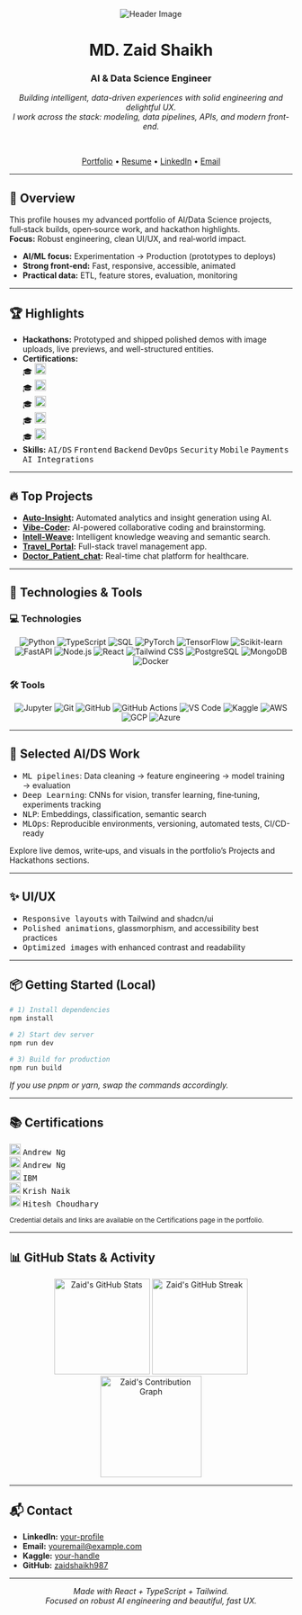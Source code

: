 <p align="center">
  <img src="https://raw.githubusercontent.com/zaidshaikh987/zaidshaikh987/main/Images/header-image.gif" alt="Header Image">
</p>

<div align="center">

# MD. Zaid Shaikh
### AI & Data Science Engineer

*Building intelligent, data-driven experiences with solid engineering and delightful UX.*  
*I work across the stack: modeling, data pipelines, APIs, and modern front-end.*

<br>

[Portfolio](#) • [Resume](#) • [LinkedIn](#) • [Email](mailto:youremail@example.com)

</div>

---

## 🚀 Overview

This profile houses my advanced portfolio of AI/Data Science projects, full‑stack builds, open‑source work, and hackathon highlights.  
**Focus:** Robust engineering, clean UI/UX, and real‑world impact.

- **AI/ML focus:** Experimentation → Production (prototypes to deploys)
- **Strong front‑end:** Fast, responsive, accessible, animated
- **Practical data:** ETL, feature stores, evaluation, monitoring

---

## 🏆 Highlights

- **Hackathons:** Prototyped and shipped polished demos with image uploads, live previews, and well-structured entities.
- **Certifications:**  
  <kbd>🎓</kbd> <img src="https://img.shields.io/badge/Coursera-Machine%20Learning%20Specialization-blue?logo=Coursera&logoColor=white" height="20">  
  <kbd>🎓</kbd> <img src="https://img.shields.io/badge/Coursera-Deep%20Learning%20Specialization-blue?logo=Coursera&logoColor=white" height="20">  
  <kbd>🎓</kbd> <img src="https://img.shields.io/badge/Coursera-IBM%20Data%20Science%20Professional%20Certificate-blue?logo=IBM&logoColor=white" height="20">  
  <kbd>🎓</kbd> <img src="https://img.shields.io/badge/Udemy-DS/ML/AI%20Bootcamp-orange?logo=Udemy&logoColor=white" height="20">  
  <kbd>🎓</kbd> <img src="https://img.shields.io/badge/Udemy-Complete%20Web%20Dev-orange?logo=Udemy&logoColor=white" height="20">  
- **Skills:** <kbd>AI/DS</kbd> <kbd>Frontend</kbd> <kbd>Backend</kbd> <kbd>DevOps</kbd> <kbd>Security</kbd> <kbd>Mobile</kbd> <kbd>Payments</kbd> <kbd>AI Integrations</kbd>

---

## 🔥 Top Projects

- **[Auto-Insight](https://github.com/zaidshaikh987/Auto-Insight):** Automated analytics and insight generation using AI.
- **[Vibe-Coder](https://github.com/zaidshaikh987/Vibe-Coder):** AI-powered collaborative coding and brainstorming.
- **[Intell-Weave](https://github.com/zaidshaikh987/Intell-Weave):** Intelligent knowledge weaving and semantic search.
- **[Travel_Portal](https://github.com/zaidshaikh987/Travel_Portal):** Full-stack travel management app.
- **[Doctor_Patient_chat](https://github.com/zaidshaikh987/Doctor_Patient_chat):** Real-time chat platform for healthcare.

---

## 🔧 Technologies & Tools

### 💻 Technologies

<p align="center">
  <img src="https://img.shields.io/badge/Python-3776AB?style=for-the-badge&logo=python&logoColor=white" alt="Python">
  <img src="https://img.shields.io/badge/TypeScript-3178C6?style=for-the-badge&logo=typescript&logoColor=white" alt="TypeScript">
  <img src="https://img.shields.io/badge/SQL-336791?style=for-the-badge&logo=postgresql&logoColor=white" alt="SQL">
  <img src="https://img.shields.io/badge/PyTorch-EE4C2C?style=for-the-badge&logo=pytorch&logoColor=white" alt="PyTorch">
  <img src="https://img.shields.io/badge/TensorFlow-FF6F00?style=for-the-badge&logo=tensorflow&logoColor=white" alt="TensorFlow">
  <img src="https://img.shields.io/badge/Scikit--learn-F7931E?style=for-the-badge&logo=scikit-learn&logoColor=white" alt="Scikit-learn">
  <img src="https://img.shields.io/badge/FastAPI-009688?style=for-the-badge&logo=fastapi&logoColor=white" alt="FastAPI">
  <img src="https://img.shields.io/badge/Node.js-339933?style=for-the-badge&logo=node.js&logoColor=white" alt="Node.js">
  <img src="https://img.shields.io/badge/React-20232A?style=for-the-badge&logo=react&logoColor=61DAFB" alt="React">
  <img src="https://img.shields.io/badge/Tailwind_CSS-38B2AC?style=for-the-badge&logo=tailwind-css&logoColor=white" alt="Tailwind CSS">
  <img src="https://img.shields.io/badge/PostgreSQL-4169E1?style=for-the-badge&logo=postgresql&logoColor=white" alt="PostgreSQL">
  <img src="https://img.shields.io/badge/MongoDB-47A248?style=for-the-badge&logo=mongodb&logoColor=white" alt="MongoDB">
  <img src="https://img.shields.io/badge/Docker-2496ED?style=for-the-badge&logo=docker&logoColor=white" alt="Docker">
</p>

### 🛠️ Tools

<p align="center">
  <img src="https://img.shields.io/badge/Jupyter-F37626?style=for-the-badge&logo=jupyter&logoColor=white" alt="Jupyter">
  <img src="https://img.shields.io/badge/Git-F05032?style=for-the-badge&logo=git&logoColor=white" alt="Git">
  <img src="https://img.shields.io/badge/GitHub-181717?style=for-the-badge&logo=github&logoColor=white" alt="GitHub">
  <img src="https://img.shields.io/badge/GitHub_Actions-2088FF?style=for-the-badge&logo=github-actions&logoColor=white" alt="GitHub Actions">
  <img src="https://img.shields.io/badge/VS_Code-007ACC?style=for-the-badge&logo=visual-studio-code&logoColor=white" alt="VS Code">
  <img src="https://img.shields.io/badge/Kaggle-20BEFF?style=for-the-badge&logo=kaggle&logoColor=white" alt="Kaggle">
  <img src="https://img.shields.io/badge/AWS-232F3E?style=for-the-badge&logo=amazon-aws&logoColor=white" alt="AWS">
  <img src="https://img.shields.io/badge/GCP-4285F4?style=for-the-badge&logo=google-cloud&logoColor=white" alt="GCP">
  <img src="https://img.shields.io/badge/Azure-0078D4?style=for-the-badge&logo=microsoft-azure&logoColor=white" alt="Azure">
</p>

---

## 🧪 Selected AI/DS Work

- <kbd>ML pipelines</kbd>: Data cleaning → feature engineering → model training → evaluation
- <kbd>Deep Learning</kbd>: CNNs for vision, transfer learning, fine‑tuning, experiments tracking
- <kbd>NLP</kbd>: Embeddings, classification, semantic search
- <kbd>MLOps</kbd>: Reproducible environments, versioning, automated tests, CI/CD-ready

Explore live demos, write‑ups, and visuals in the portfolio’s Projects and Hackathons sections.

---

## ✨ UI/UX

- <kbd>Responsive layouts</kbd> with Tailwind and shadcn/ui
- <kbd>Polished animations</kbd>, glassmorphism, and accessibility best practices
- <kbd>Optimized images</kbd> with enhanced contrast and readability

---

## 📦 Getting Started (Local)

```bash
# 1) Install dependencies
npm install

# 2) Start dev server
npm run dev

# 3) Build for production
npm run build
```
*If you use pnpm or yarn, swap the commands accordingly.*

---

## 📚 Certifications

<span>
  <img src="https://img.shields.io/badge/Coursera-Machine%20Learning%20Specialization-blue?logo=Coursera&logoColor=white" height="20" />
  <kbd>Andrew Ng</kbd>
</span>
<br>
<span>
  <img src="https://img.shields.io/badge/Coursera-Deep%20Learning%20Specialization-blue?logo=Coursera&logoColor=white" height="20" />
  <kbd>Andrew Ng</kbd>
</span>
<br>
<span>
  <img src="https://img.shields.io/badge/Coursera-IBM%20Data%20Science%20Professional%20Certificate-blue?logo=IBM&logoColor=white" height="20" />
  <kbd>IBM</kbd>
</span>
<br>
<span>
  <img src="https://img.shields.io/badge/Udemy-DS/ML/AI%20Bootcamp-orange?logo=Udemy&logoColor=white" height="20" />
  <kbd>Krish Naik</kbd>
</span>
<br>
<span>
  <img src="https://img.shields.io/badge/Udemy-Complete%20Web%20Dev-orange?logo=Udemy&logoColor=white" height="20" />
  <kbd>Hitesh Choudhary</kbd>
</span>

<sub>Credential details and links are available on the Certifications page in the portfolio.</sub>

---

## 📊 GitHub Stats & Activity

<p align="center">
  <img src="https://github-readme-stats.vercel.app/api?username=zaidshaikh987&show_icons=true&theme=radical" alt="Zaid's GitHub Stats" height="170" />
  <img src="https://github-readme-streak-stats.herokuapp.com/?user=zaidshaikh987&theme=radical" alt="Zaid's GitHub Streak" height="170" />
  <br>
  <img src="https://github-readme-activity-graph.vercel.app/graph?username=zaidshaikh987&theme=react-dark" alt="Zaid's Contribution Graph" height="180" />
</p>

---

## 📬 Contact

- **LinkedIn:** [your-profile](#)
- **Email:** [youremail@example.com](mailto:youremail@example.com)
- **Kaggle:** [your-handle](#)
- **GitHub:** [zaidshaikh987](https://github.com/zaidshaikh987)

---

<p align="center">
  <em>Made with React + TypeScript + Tailwind.<br>
  Focused on robust AI engineering and beautiful, fast UX.</em>
</p>
